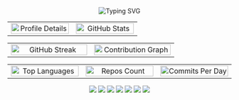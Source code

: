 <!-- Row 1: Welcome Message -->
<p align="center">
  <img src="https://readme-typing-svg.demolab.com?font=Fira+Code&size=28&pause=1000&center=true&vCenter=true&width=600&lines=Hey!+I'm+bitsbuild;Building+Cool+Stuff+on+GitHub!" alt="Typing SVG" />
</p>
<!-- Row 2: Profile + Stats side by side -->
<table align="center" width="95%">
  <tr>
    <td width="48%" align="center">
      <img src="https://github-profile-summary-cards.vercel.app/api/cards/profile-details?username=bitsbuild&theme=github_dark" alt="Profile Details" width="100%" />
    </td>
    <td width="48%" align="center">
      <img src="https://github-readme-stats.vercel.app/api?username=bitsbuild&show_icons=true&theme=github_dark&rank_icon=github&hide_border=false" alt="GitHub Stats" width="100%" />
    </td>
  </tr>
</table>
<!-- Row 3: Activity + Contribution Graph -->
<table align="center" width="95%">
  <tr>
    <td width="48%" align="center">
      <img src="https://github-readme-streak-stats.herokuapp.com/?user=bitsbuild&theme=github-dark&hide_border=false" alt="GitHub Streak" width="100%" />
    </td>
    <td width="48%" align="center">
      <img src="https://github-readme-activity-graph.vercel.app/graph?username=bitsbuild&theme=github-dark&hide_border=true" alt="Contribution Graph" width="100%" />
    </td>
  </tr>
</table>
<!-- Row 4: Languages + Repos + Commits -->
<table align="center" width="95%">
  <tr>
    <td width="32%" align="center">
      <img src="https://github-readme-stats.vercel.app/api/top-langs/?username=bitsbuild&layout=donut&theme=github_dark&hide_border=false&langs_count=6" alt="Top Languages" width="100%" />
    </td>
    <td width="32%" align="center">
      <img src="https://github-readme-stats.vercel.app/api?username=bitsbuild&show_icons=true&count_private=true&theme=github_dark&hide_border=false&card_width=300" alt="Repos Count" width="100%" />
    </td>
    <td width="32%" align="center">
      <img src="https://github-profile-summary-cards.vercel.app/api/cards/commits-per-day?username=bitsbuild&theme=github_dark" alt="Commits Per Day" width="100%" />
    </td>
  </tr>
</table>
<!-- Row 5: Tech Stack Badges -->
<p align="center">
  <img src="https://img.shields.io/badge/Python-3776AB?style=for-the-badge&logo=python&logoColor=white" />
  <img src="https://img.shields.io/badge/Django_REST_Framework-092E20?style=for-the-badge&logo=django&logoColor=white" />
  <img src="https://img.shields.io/badge/MySQL-4479A1?style=for-the-badge&logo=mysql&logoColor=white" />
  <img src="https://img.shields.io/badge/Docker-2496ED?style=for-the-badge&logo=docker&logoColor=white" />
  <img src="https://img.shields.io/badge/Kubernetes-326CE5?style=for-the-badge&logo=kubernetes&logoColor=white" />
  <img src="https://img.shields.io/badge/Flutter-02569B?style=for-the-badge&logo=flutter&logoColor=white" />
  <img src="https://img.shields.io/badge/GitHub_Actions-2088FF?style=for-the-badge&logo=githubactions&logoColor=white" />
</p>
